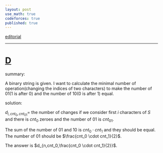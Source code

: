 ```yaml
---
layout: post
use_math: true
codeforces: true
published: true
---
```


[editorial](https://codeforces.com/blog/entry/119504)

---

# [D](https://codeforces.com/contest/1860/problem/D)

summary: 

A binary string is given. I want to calculate the minimal number of operation(changing the indices of two characters) to make the number of $01$(1 is after 0) and the number of $10$(0 is after 1) equal.

solution:

$d_{i,cnt_0,cnt_{01}}=$ the number of changes if we consider first $i$ characters of $S$ and there is $cnt_0$ zeroes and the number of $01$ is $cnt_{01}$.

The sum of the number of $01$ and $10$ is $cnt_0 \cdot cnt_1$ and they should be equal. The number of $01$ should be $\frac{cnt_0 \cdot cnt_1}{2}$.

The answer is $d_{n,cnt_0,\frac{cnt_0 \cdot cnt_1}{2}}$.